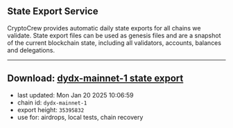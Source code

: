 ## State Export Service
CryptoCrew provides automatic daily state exports for all chains we validate. State export files can be used as genesis files and are a snapshot of the current blockchain state, including all validators, accounts, balances and delegations.

---
**Download: [dydx-mainnet-1 state export](https://dl-tyo.ccvalidators.com/SERVICE/dydx/dydx-mainnet-1_export_35395832.json)**
---

- last updated: Mon Jan 20 2025 10:06:59
- chain id: `dydx-mainnet-1`
- export height: `35395832`
- use for: airdrops, local tests, chain recovery
